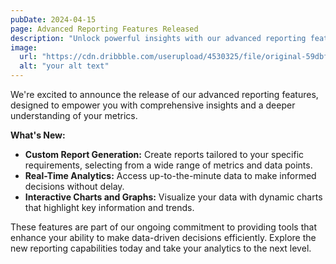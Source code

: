 ```yaml
---
pubDate: 2024-04-15
page: Advanced Reporting Features Released
description: "Unlock powerful insights with our advanced reporting features now available. Explore custom report generation, real-time data analytics, and interactive charts that provide deeper understanding of your metrics. This update is all about empowering you with more data-driven decision-making tools."
image:
  url: "https://cdn.dribbble.com/userupload/4530325/file/original-59dbf224499f1543c4659e22b7543d22.png?compress=1&resize=1200x1000"
  alt: "your alt text"
---
```


We're excited to announce the release of our advanced reporting features, designed to empower you with comprehensive insights and a deeper understanding of your metrics.

**What's New:**
- **Custom Report Generation:** Create reports tailored to your specific requirements, selecting from a wide range of metrics and data points.
- **Real-Time Analytics:** Access up-to-the-minute data to make informed decisions without delay.
- **Interactive Charts and Graphs:** Visualize your data with dynamic charts that highlight key information and trends.

These features are part of our ongoing commitment to providing tools that enhance your ability to make data-driven decisions efficiently. Explore the new reporting capabilities today and take your analytics to the next level.

